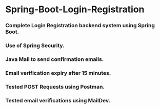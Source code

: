 # Spring-Boot-Login-Registration
### Complete Login Registration backend system using Spring Boot.
### Use of Spring Security.
### Java Mail to send confirmation emails.
### Email verification expiry after 15 minutes.
### Tested POST Requests using Postman.
### Tested email verifications using MailDev.
